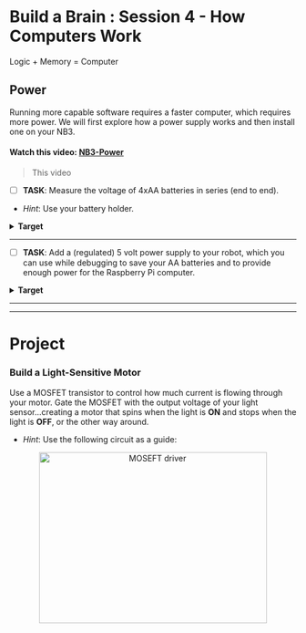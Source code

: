 # Build a Brain : Session 4 - How Computers Work
Logic + Memory = Computer

## Power
Running more capable software requires a faster computer, which requires more power. We will first explore how a power supply works and then install one on your NB3.

#### Watch this video: [NB3-Power](https://vimeo.com/1005162740)
> This video

- [ ] **TASK**: Measure the voltage of 4xAA batteries in series (end to end).
- *Hint*: Use your battery holder.
<details><summary><strong>Target</strong></summary>
Batteries connected in series will sum their voltages. You should measure four times the voltage of a single AA battery, about 6.4 Volts, from the batteries in your 4xAA holder.
</details><hr>

- [ ] **TASK**: Add a (regulated) 5 volt power supply to your robot, which you can use while debugging to save your AA batteries and to provide enough power for the Raspberry Pi computer.
<details><summary><strong>Target</strong></summary>
Your NB3 should now look like this:
<p align="center">
<img src="../../../boxes/power/_resources/images/NB3_power_wiring.png" alt="NB3 power wiring" width="400" height="300">
</p>
</details><hr>

---

# Project
### Build a Light-Sensitive Motor
Use a MOSFET transistor to control how much current is flowing through your motor. Gate the MOSFET with the output voltage of your light sensor...creating a motor that spins when the light is **ON** and stops when the light is **OFF**, or the other way around.
- *Hint*: Use the following circuit as a guide:
<p align="center">
<img src="../../../boxes/transistors/_resources/images/MOSFET_motor_driver.png" alt="MOSEFT driver" width="400" height="300">
</p>
